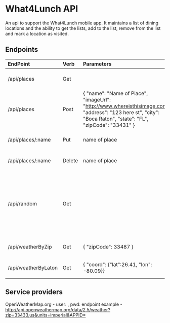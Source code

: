 # What4Lunch API
An api to support the What4Lunch mobile app. It maintains a list of dining locations and the ability to get the lists, add to the list, remove from the list and mark a location as visited.

## Endpoints
| EndPoint  | Verb  | Parameters | Description |
|:--------- |:----  |:----------    |:----------- |
| /api/places    | Get    | | Returns an array of all places |
| /api/places    | Post | { "name": "Name of Place", "imageUrl": "http://www.whereisthisimage.com", "address": "123 here st", "city": "Boca Raton", "state": "FL", "zipCode": "33431" } | Adds a new pace |
| /api/places/:name | Put | name of place | Adds date time for last visited |
| /api/places/:name | Delete | name of place | Removes place from list |
| /api/random   | Get | | Returns a random place from the list of stored places excluding place visted yesterday |
| /api/weatherByZip | Get | { "zipCode": 33487 } | Returns weather object |
| /api/weatherByLaton | Get | { "coord": {"lat":26.41, "lon": -80.09}} | Returns weather object

## Service providers

OpenWeatherMap.org  - user: , pwd: 
endpoint example    - http://api.openweathermap.org/data/2.5/weather?zip=33433,us&units=imperial&APPID=
